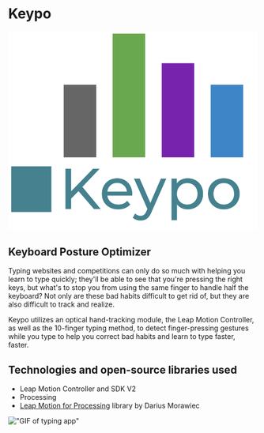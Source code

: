 # Keypo 
!["keypo logo"](/images/keypo_logo.png)
## Keyboard Posture Optimizer
Typing websites and competitions can only do so much with helping you learn to type quickly; they'll be able to see that you're pressing the right keys, but what's to stop you from using the same finger to handle half the keyboard? Not only are these bad habits difficult to get rid of, but they are also difficult to track and realize.

Keypo utilizes an optical hand-tracking module, the Leap Motion Controller, as well as the 10-finger typing method, to detect finger-pressing gestures while you type to help you correct bad habits and learn to type faster, faster.

## Technologies and open-source libraries used
- Leap Motion Controller and SDK V2
- Processing
- [Leap Motion for Processing](https://github.com/nok/leap-motion-processing) library by Darius Morawiec

!["GIF of typing app"](/images/recording.gif)